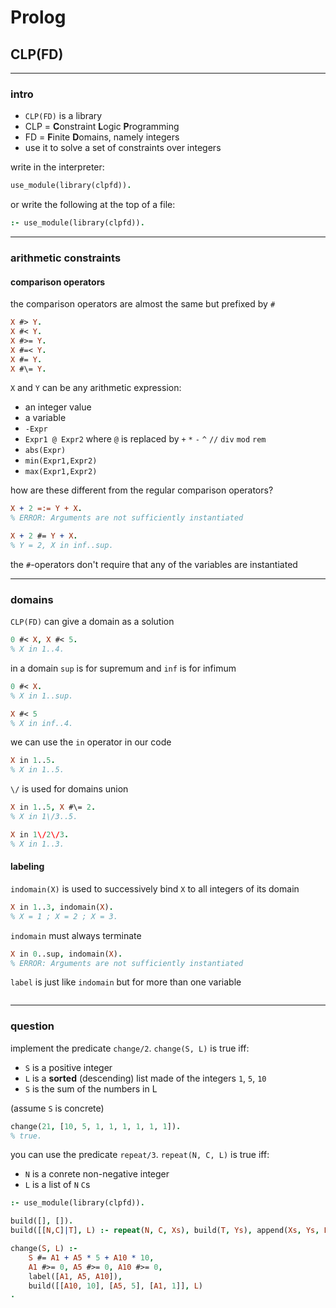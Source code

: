 # Prolog

## CLP(FD)

---

### intro

* `CLP(FD)` is a library
* CLP = **C**onstraint **L**ogic **P**rogramming
* FD = **F**inite **D**omains, namely integers
* use it to solve a set of constraints over integers

<!--vert-->

write in the interpreter:

```prolog
use_module(library(clpfd)).
```

or write the following at the top of a file:

```prolog
:- use_module(library(clpfd)).
```

---

### arithmetic constraints

<!--vert-->

#### comparison operators

the comparison operators are almost the same but prefixed by `#`

```prolog
X #> Y.
X #< Y.
X #>= Y.
X #=< Y.
X #= Y.
X #\= Y.
```

<!--vert-->

`X` and `Y` can be any arithmetic expression:

* an integer value
* a variable
* `-Expr`
* `Expr1 @ Expr2` where `@` is replaced by `+` `*` `-` `^` `//` `div` `mod` `rem`
* `abs(Expr)`
* `min(Expr1,Expr2)`
* `max(Expr1,Expr2)`

<!--vert-->

how are these different from the regular comparison operators?

```prolog
X + 2 =:= Y + X.
% ERROR: Arguments are not sufficiently instantiated

X + 2 #= Y + X.
% Y = 2, X in inf..sup.
```

the `#`-operators don't require that any of the variables are instantiated

---

### domains

`CLP(FD)` can give a domain as a solution

```prolog
0 #< X, X #< 5.
% X in 1..4.
```

<!--vert-->

in a domain `sup` is for supremum and `inf` is for infimum

```prolog
0 #< X.
% X in 1..sup.

X #< 5
% X in inf..4.
```

<!--vert-->

we can use the `in` operator in our code

```prolog
X in 1..5.
% X in 1..5.
```

<!--vert-->

`\/` is used for domains union

```prolog
X in 1..5, X #\= 2.
% X in 1\/3..5.

X in 1\/2\/3.
% X in 1..3.
```

<!--vert-->

#### labeling

`indomain(X)` is used to successively bind `X` to all integers of its domain

```prolog
X in 1..3, indomain(X).
% X = 1 ; X = 2 ; X = 3.
```

<!--vert-->

`indomain` must always terminate

```prolog
X in 0..sup, indomain(X).
% ERROR: Arguments are not sufficiently instantiated
```

<!--vert-->

`label` is just like `indomain` but for more than one variable

```prolog

```

---

### question

implement the predicate `change/2`. `change(S, L)` is true iff:

* `S` is a positive integer
* `L` is a **sorted** (descending) list made of the integers `1`, `5`, `10`
* `S` is the sum of the numbers in L

(assume `S` is concrete)

```prolog
change(21, [10, 5, 1, 1, 1, 1, 1, 1]).
% true.
```

<!--vert-->

you can use the predicate `repeat/3`. `repeat(N, C, L)` is true iff:

* `N` is a conrete non-negative integer
* `L` is a list of `N` `C`s

<!--vert-->

```prolog
:- use_module(library(clpfd)).

build([], []).
build([[N,C]|T], L) :- repeat(N, C, Xs), build(T, Ys), append(Xs, Ys, L).

change(S, L) :-
    S #= A1 + A5 * 5 + A10 * 10,
    A1 #>= 0, A5 #>= 0, A10 #>= 0,
    label([A1, A5, A10]),
    build([[A10, 10], [A5, 5], [A1, 1]], L)
.
```

